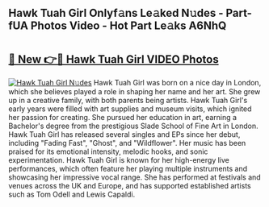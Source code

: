 ## Hawk Tuah Girl Onlyf𝚊ns Le𝚊ked N𝚞des - Part-fUA Photos Video - Hot Part Le𝚊ks A6NhQ

# <h2><a href="http://ab56115.deff.icu/?id=Hawk+Tuah+Girl">🔗 New 👉🔴 Hawk Tuah Girl VIDEO Photos</a></h2>

[![Hawk Tuah Girl N𝚞des](https://i.imgur.com/rIISA9y.gif)](http://ab56115.deff.icu/?id=Hawk+Tuah+Girl)
Hawk Tuah Girl was born on a nice day in London, which she believes played a role in shaping her name and her art. She grew up in a creative family, with both parents being artists. Hawk Tuah Girl's early years were filled with art supplies and museum visits, which ignited her passion for creating. She pursued her education in art, earning a Bachelor's degree from the prestigious Slade School of Fine Art in London. Hawk Tuah Girl has released several singles and EPs since her debut, including "Fading Fast", "Ghost", and "Wildflower". Her music has been praised for its emotional intensity, melodic hooks, and sonic experimentation. Hawk Tuah Girl is known for her high-energy live performances, which often feature her playing multiple instruments and showcasing her impressive vocal range. She has performed at festivals and venues across the UK and Europe, and has supported established artists such as Tom Odell and Lewis Capaldi.
